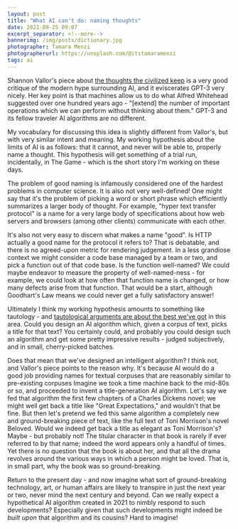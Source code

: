```yaml
---
layout: post
title: "What AI can't do: naming thoughts"
date: 2021-09-25 09:07
excerpt_separator: <!--more-->
bannerimg: /img/posts/dictionary.jpg
photographer: Tamara Menzi
photographerurl: https://unsplash.com/@itstamaramenzi
tags: ai
---
```


Shannon Vallor's piece about [the thoughts the civilized keep](https://www.noemamag.com/the-thoughts-the-civilized-keep/) is a very good critique of the modern hype surrounding AI, and it eviscerates GPT-3 very nicely. Her key point is that machines allow us to do what Alfred Whitehead suggested over one hundred years ago - "\[extend\] the number of important operations which we can perform without thinking about them." GPT-3 and its fellow traveler AI algorithms are no different.

<!--more-->

My vocabulary for discussing this idea is slightly different from Vallor's, but with very similar intent and meaning. My working hypothesis about the limits of AI is as follows: that it cannot, and never will be able to, properly name a thought. This hypothesis will get something of a trial run, incidentally, in The Game - which is the short story I'm working on these days.

The problem of good naming is infamously considered one of the hardest problems in computer science. It is also not very well-defined! One might say that it's the problem of picking a word or short phrase which efficiently summarizes a larger body of thought. For example, "hyper text transfer protocol" is a name for a very large body of specifications about how web servers and browsers (among other clients) communicate with each other.

It's also not very easy to discern what makes a name "good". Is HTTP actually a good name for the protocol it refers to? That is debatable, and there is no agreed-upon metric for rendering judgement. In a less grandiose context we might consider a code base managed by a team or two, and pick a function out of that code base. Is the function well-named? We could maybe endeavor to measure the property of well-named-ness - for example, we could look at how often that function name is changed, or how many defects arise from that function. That would be a start, although Goodhart's Law means we could never get a fully satisfactory answer!

Ultimately I think my working hypothesis amounts to something like tautology - and [tautological arguments are about the best we've got](https://shaisachs.com/2020/07/27/argument-from-tautology.html) in this area. Could you design an AI algorithm which, given a corpus of text, picks a title for that text? You certainly could, and probably you could design such an algorithm and get some pretty impressive results - judged subjectively, and in small, cherry-picked batches. 

Does that mean that we've designed an intelligent algorithm? I think not, and Vallor's piece points to the reason why. It's because AI would do a good job providing names for textual corpuses that are reasonably similar to pre-existing corpuses Imagine we took a time machine back to the mid-80s or so, and proceeded to invent a title-generation AI algorithm. Let's say we fed that algorithm the first few chapters of a Charles Dickens novel; we might well get back a title like "Great Expectations," and wouldn't that be fine. But then let's pretend we fed this same algorithm a completely new and ground-breaking piece of text, like the full text of Toni Morrison's novel Beloved. Would we indeed get back a title as elegant as Toni Morrison's? Maybe - but probably not! The titular character in that book is rarely if ever referred to by that name; indeed the word appears only a handful of times. Yet there is no question that the book is about her, and that all the drama revolves around the various ways in which a person might be loved. That is, in small part, why the book was so ground-breaking.

Return to the present day - and now imagine what sort of ground-breaking technology, art, or human affairs are likely to transpire in just the next year or two, never mind the next century and beyond. Can we really expect a hypothetical AI algorithm created in 2021 to nimbly respond to such developments? Especially given that such developments might indeed be *built upon* that algorithm and its cousins? Hard to imagine!